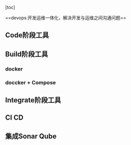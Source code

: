 [toc]

==devops:开发运维一体化，解决开发与运维之间沟通问题==

## Code阶段工具



## Build阶段工具

### docker

### doccker + Compose

## Integrate阶段工具



## CI CD



## 集成Sonar Qube